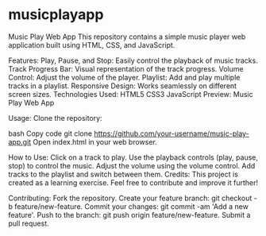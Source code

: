 # musicplayapp
Music Play Web App
This repository contains a simple music player web application built using HTML, CSS, and JavaScript.

Features:
Play, Pause, and Stop: Easily control the playback of music tracks.
Track Progress Bar: Visual representation of the track progress.
Volume Control: Adjust the volume of the player.
Playlist: Add and play multiple tracks in a playlist.
Responsive Design: Works seamlessly on different screen sizes.
Technologies Used:
HTML5
CSS3
JavaScript
Preview:
Music Play Web App

Usage:
Clone the repository:

bash
Copy code
git clone https://github.com/your-username/music-play-app.git
Open index.html in your web browser.

How to Use:
Click on a track to play.
Use the playback controls (play, pause, stop) to control the music.
Adjust the volume using the volume control.
Add tracks to the playlist and switch between them.
Credits:
This project is created as a learning exercise. Feel free to contribute and improve it further!

Contributing:
Fork the repository.
Create your feature branch: git checkout -b feature/new-feature.
Commit your changes: git commit -am 'Add a new feature'.
Push to the branch: git push origin feature/new-feature.
Submit a pull request.
